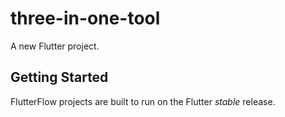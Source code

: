 # three-in-one-tool

A new Flutter project.

## Getting Started

FlutterFlow projects are built to run on the Flutter _stable_ release.
